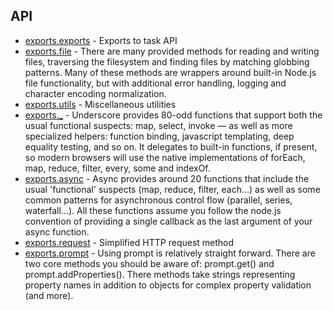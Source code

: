 ## API

* [exports.exports](https://github.com/modulejs/modjs/tree/master/doc/api/exports.md) - Exports to task API 
* [exports.file](https://github.com/modulejs/modjs/tree/master/doc/api/file.md) - There are many provided methods for reading and writing files, traversing the filesystem and finding files by matching globbing patterns. Many of these methods are wrappers around built-in Node.js file functionality, but with additional error handling, logging and character encoding normalization. 
* [exports.utils](https://github.com/modulejs/modjs/tree/master/doc/api/utils.md) - Miscellaneous utilities 
* [exports._](http://underscorejs.org/) - Underscore provides 80-odd functions that support both the usual functional suspects: map, select, invoke — as well as more specialized helpers: function binding, javascript templating, deep equality testing, and so on. It delegates to built-in functions, if present, so modern browsers will use the native implementations of forEach, map, reduce, filter, every, some and indexOf.
* [exports.async](https://github.com/caolan/async) - Async provides around 20 functions that include the usual 'functional' suspects (map, reduce, filter, each…) as well as some common patterns for asynchronous control flow (parallel, series, waterfall…). All these functions assume you follow the node.js convention of providing a single callback as the last argument of your async function.
* [exports.request](https://github.com/mikeal/request) - Simplified HTTP request method
* [exports.prompt](https://github.com/flatiron/prompt) - Using prompt is relatively straight forward. There are two core methods you should be aware of: prompt.get() and prompt.addProperties(). There methods take strings representing property names in addition to objects for complex property validation (and more).
